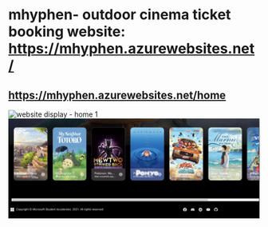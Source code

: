 # mhyphen- outdoor cinema ticket booking website: https://mhyphen.azurewebsites.net/

## https://mhyphen.azurewebsites.net/home
![website display - home 1](https://github.com/molinalim/mhyphen-frontend/blob/main/showcast.png)
![website display - home 2](https://github.com/molinalim/mhyphen-frontend/blob/main/showcast2.png)


